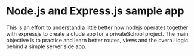 # Node.js and Express.js sample app

This is an effort to understand a little better how nodejs operates together with expressjs to create a ctude app for a privateSchool project.
The main objective is to practice and learn better routes, views and the overall logic behind a simple server side app.
